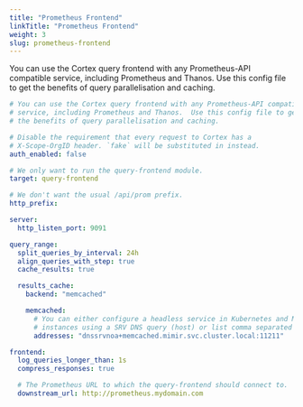 ```yaml
---
title: "Prometheus Frontend"
linkTitle: "Prometheus Frontend"
weight: 3
slug: prometheus-frontend
---
```


You can use the Cortex query frontend with any Prometheus-API compatible
service, including Prometheus and Thanos. Use this config file to get
the benefits of query parallelisation and caching.

<!-- prettier-ignore-start -->
[embedmd]:# (./prometheus-frontend.yml)
```yml
# You can use the Cortex query frontend with any Prometheus-API compatible
# service, including Prometheus and Thanos.  Use this config file to get
# the benefits of query parallelisation and caching.

# Disable the requirement that every request to Cortex has a
# X-Scope-OrgID header. `fake` will be substituted in instead.
auth_enabled: false

# We only want to run the query-frontend module.
target: query-frontend

# We don't want the usual /api/prom prefix.
http_prefix:

server:
  http_listen_port: 9091

query_range:
  split_queries_by_interval: 24h
  align_queries_with_step: true
  cache_results: true

  results_cache:
    backend: "memcached"

    memcached:
      # You can either configure a headless service in Kubernetes and Mimir will discover the individual
      # instances using a SRV DNS query (host) or list comma separated memcached addresses.
      addresses: "dnssrvnoa+memcached.mimir.svc.cluster.local:11211"

frontend:
  log_queries_longer_than: 1s
  compress_responses: true

  # The Prometheus URL to which the query-frontend should connect to.
  downstream_url: http://prometheus.mydomain.com
```
<!-- prettier-ignore-end -->
